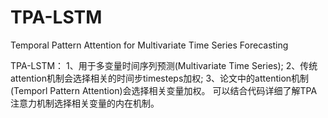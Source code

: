 # TPA-LSTM
Temporal Pattern Attention for Multivariate Time Series Forecasting

TPA-LSTM：
1、用于多变量时间序列预测(Multivariate Time Series);
2、传统attention机制会选择相关的时间步timesteps加权;
3、论文中的attention机制(Temporl Pattern Attention)会选择相关变量加权。
可以结合代码详细了解TPA注意力机制选择相关变量的内在机制。
